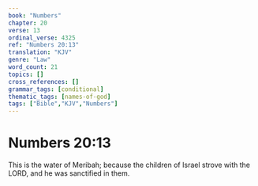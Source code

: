 ```yaml
---
book: "Numbers"
chapter: 20
verse: 13
ordinal_verse: 4325
ref: "Numbers 20:13"
translation: "KJV"
genre: "Law"
word_count: 21
topics: []
cross_references: []
grammar_tags: [conditional]
thematic_tags: [names-of-god]
tags: ["Bible","KJV","Numbers"]
---
```


# Numbers 20:13

This is the water of Meribah; because the children of Israel strove with the LORD, and he was sanctified in them.
